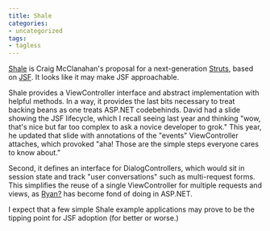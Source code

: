 ```yaml
---
title: Shale
categories:
- uncategorized
tags:
- tagless
---
```


[Shale][1] is Craig McClanahan's proposal for a next-generation [Struts][2], based on [JSF][3].  It looks like it may make JSF approachable.

   [1]: http://wiki.apache.org/struts/StrutsShale
   [2]: /2005/03/21/struts.html
   [3]: /2005/03/21/jsf.html

Shale provides a ViewController interface and abstract implementation with helpful methods.  In a way, it provides the last bits necessary to treat backing beans as one treats ASP.NET codebehinds.  David had a slide showing the JSF lifecycle, which I recall seeing last year and thinking "wow, that's nice but far too complex to ask a novice developer to grok."  This year, he updated that slide with annotations of the "events" ViewController attaches, which provoked "aha!  Those are the simple steps everyone cares to know about."

Second, it defines an interface for DialogControllers, which would sit in session state and track "user conversations" such as multi-request forms.  This simplifies the reuse of a single ViewController for multiple requests and views, as [Ryan?][4] has become fond of doing in ASP.NET.

   [4]: http://nopaper.net/

I expect that a few simple Shale example applications may prove to be the tipping point for JSF adoption (for better or worse.)
